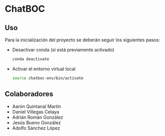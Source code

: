 # ChatBOC

## Uso
Para la inicialización del proyecto se deberán seguir los siguientes pasos:

- Desactivar conda (si está previamente activado)

    ``` bash
    conda deactivate
    ```
- Activar el entorno virtual local
    ``` bash
    source chatboc-env/bin/activate
    ```

## Colaboradores
-  Aarón Quintanal Martín
-  Daniel Villegas Celaya
-  Adrián Román González
-  Jesús Bueno González
-  Adolfo Sánchez López
